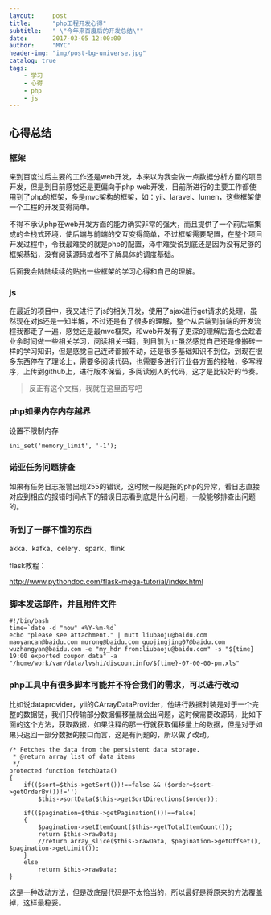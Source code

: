 ```yaml
---
layout:     post
title:      "php工程开发心得"
subtitle:   " \"今年来百度后的开发总结\""
date:       2017-03-05 12:00:00
author:     "MYC"
header-img: "img/post-bg-universe.jpg"
catalog: true
tags:
    - 学习 
    - 心得
    - php
    - js
---
```


## 心得总结

### 框架

来到百度过后主要的工作还是web开发，本来以为我会做一点数据分析方面的项目开发，但是到目前感觉还是更偏向于php web开发，目前所进行的主要工作都使用到了php的框架，多是mvc架构的框架，如：yii、laravel、lumen，这些框架使一个工程的开发变得简单。

不得不承认php在web开发方面的能力确实非常的强大，而且提供了一个前后端集成的全栈式环境，使后端与前端的交互变得简单，不过框架需要配置，在整个项目开发过程中，令我最难受的就是php的配置，泽中难受说到底还是因为没有足够的框架基础，没有阅读源码或者不了解具体的调度基础。

后面我会陆陆续续的贴出一些框架的学习心得和自己的理解。

### js

在最近的项目中，我又进行了js的相关开发，使用了ajax进行get请求的处理，虽然现在对js还是一知半解，不过还是有了很多的理解，整个从后端到前端的开发流程我都走了一遍，感觉还是最mvc框架，和web开发有了更深的理解后面也会趁着业余时间做一些相关学习，阅读相关书籍，到目前为止虽然感觉自己还是像搬砖一样的学习知识，但是感觉自己连砖都搬不动，还是很多基础知识不到位，到现在很多东西停在了理论上，需要多阅读代码，也需要多进行行业各方面的接触，多写程序，上传到github上，进行版本保留，多阅读别人的代码，这才是比较好的节奏。


> 反正有这个文档，我就在这里面写吧

### php如果内存内存越界
设置不限制内存

	ini_set('memory_limit', '-1');

### 诺亚任务问题排查

如果有任务日志报警出现255的错误，这时候一般是报的php的异常，看日志直接对应到相应的报错时间点下的错误日志看到底是什么问题，一般能够排查出问题的。

### 听到了一群不懂的东西

akka、kafka、celery、spark、flink

flask教程：

http://www.pythondoc.com/flask-mega-tutorial/index.html

### 脚本发送邮件，并且附件文件

	#!/bin/bash
	time=`date -d "now" +%Y-%m-%d`
	echo "please see attachment." | mutt liubaoju@baidu.com maoyancan@baidu.com murong@baidu.com guojingjing07@baidu.com wuzhangyan@baidu.com -e "my_hdr from:liubaoju@baidu.com" -s "${time} 19:00 exported coupon data" -a "/home/work/var/data/lvshi/discountinfo/${time}-07-00-00-pm.xls"

### php工具中有很多脚本可能并不符合我们的需求，可以进行改动

比如说dataprovider，yii的CArrayDataProvider，他进行数据封装是对于一个完整的数据链，我们只传输部分数据偏移量就会出问题，这时候需要改源码，比如下面的这个方法，获取数据，如果注释的那一行就获取偏移量上的数据，但是对于如果只返回一部分数据的接口而言，这是有问题的，所以做了改动。

 	/* Fetches the data from the persistent data storage.
	 * @return array list of data items
	 */
	protected function fetchData()
	{
		if(($sort=$this->getSort())!==false && ($order=$sort->getOrderBy())!='')
			$this->sortData($this->getSortDirections($order));

		if(($pagination=$this->getPagination())!==false)
		{
			$pagination->setItemCount($this->getTotalItemCount());
            return $this->rawData;
			//return array_slice($this->rawData, $pagination->getOffset(), $pagination->getLimit());
		}
		else
			return $this->rawData;
	}

这是一种改动方法，但是改底层代码是不太恰当的，所以最好是将原来的方法覆盖掉，这样最稳妥。
